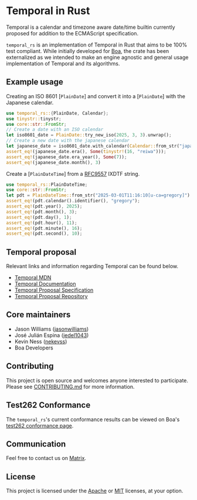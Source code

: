 # Temporal in Rust

Temporal is a calendar and timezone aware date/time builtin currently
proposed for addition to the ECMAScript specification.

`temporal_rs` is an implementation of Temporal in Rust that aims to be
100% test compliant. While initially developed for [Boa][boa-repo], the
crate has been externalized as we intended to make an engine agnostic
and general usage implementation of Temporal and its algorithms.

## Example usage

Creating an ISO 8601 [`PlainDate`] and convert it into a [`PlainDate`]
with the Japanese calendar.

```rust
use temporal_rs::{PlainDate, Calendar};
use tinystr::tinystr;
use core::str::FromStr;
// Create a date with an ISO calendar
let iso8601_date = PlainDate::try_new_iso(2025, 3, 3).unwrap();
// Create a new date with the japanese calendar
let japanese_date = iso8601_date.with_calendar(Calendar::from_str("japanese").unwrap()).unwrap();
assert_eq!(japanese_date.era(), Some(tinystr!(16, "reiwa")));
assert_eq!(japanese_date.era_year(), Some(7));
assert_eq!(japanese_date.month(), 3)
```

Create a [`PlainDateTime`] from a [RFC9557](https://www.rfc-editor.org/rfc/rfc9557.txt) IXDTF string.

```rust
use temporal_rs::PlainDateTime;
use core::str::FromStr;
let pdt = PlainDateTime::from_str("2025-03-01T11:16:10[u-ca=gregory]").unwrap();
assert_eq!(pdt.calendar().identifier(), "gregory");
assert_eq!(pdt.year(), 2025);
assert_eq!(pdt.month(), 3);
assert_eq!(pdt.day(), 1);
assert_eq!(pdt.hour(), 11);
assert_eq!(pdt.minute(), 16);
assert_eq!(pdt.second(), 10);
```

## Temporal proposal

Relevant links and information regarding Temporal can be found below.

- [Temporal MDN](https://developer.mozilla.org/en-US/docs/Web/JavaScript/Reference/Global_Objects/Temporal)
- [Temporal Documentation](https://tc39.es/proposal-temporal/docs/)
- [Temporal Proposal Specification](https://tc39.es/proposal-temporal/)
- [Temporal Proposal Repository](https://github.com/tc39/proposal-temporal)

## Core maintainers

- Jason Williams
  ([jasonwilliams](https://github.com/orgs/boa-dev/people/jasonwilliams))
- José Julián Espina
  ([jedel1043](https://github.com/orgs/boa-dev/people/jedel1043))
- Kevin Ness ([nekevss](https://github.com/orgs/boa-dev/people/nekevss))
- Boa Developers

## Contributing

This project is open source and welcomes anyone interested to
participate. Please see [CONTRIBUTING.md](./CONTRIBUTING.md) for more
information.

## Test262 Conformance

<!-- TODO: Potentially update with tests if a runner can be implemented -->

The `temporal_rs`'s current conformance results can be viewed on
Boa's [test262 conformance page](https://boajs.dev/conformance).

## Communication

Feel free to contact us on
[Matrix](https://matrix.to/#/#boa:matrix.org).

## License

This project is licensed under the [Apache](./LICENSE-Apache) or
[MIT](./LICENSE-MIT) licenses, at your option.

[boa-repo]: https://github.com/boa-dev/boa
